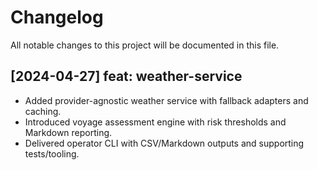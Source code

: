 # Changelog

All notable changes to this project will be documented in this file.

## [2024-04-27] feat: weather-service
- Added provider-agnostic weather service with fallback adapters and caching.
- Introduced voyage assessment engine with risk thresholds and Markdown reporting.
- Delivered operator CLI with CSV/Markdown outputs and supporting tests/tooling.
